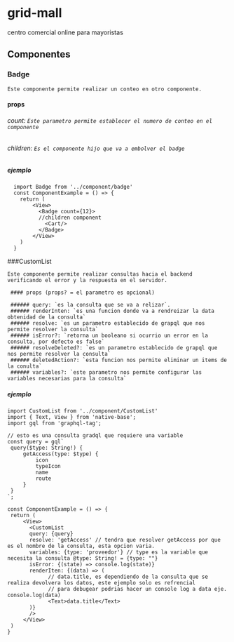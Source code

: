 # grid-mall
centro comercial online para mayoristas


## Componentes

### Badge

`Este componente permite realizar un conteo en otro componente.`
  
   ####  props
   
   ###### count: `Este parametro permite establecer el numero de conteo en el componente`
   ###### children: `Es el componente hijo que va a embolver el badge`

##### ejemplo
```tsx
  import Badge from '../component/badge'
  const ComponentExample = () => {
    return (
        <View>
          <Badge count={12}>
          //children component
            <Cart/>
          </Badge>
        </View>
    )
  }
  ```  
###CustomList
 
 `Este componente permite realizar consultas hacia el backend verificando el error y la respuesta en el servidor.`
    
     #### props (props? = el parametro es opcional)
     
     ###### query: `es la consulta que se va a relizar`.
     ###### renderInten: `es una funcion donde va a rendreizar la data obtenidad de la consulta`
     ###### resolve: `es un parametro establecido de grapql que nos permite resolver la consulta`
     ###### isError?: `retorna un booleano si ocurrio un error en la consulta, por defecto es false`     
     ###### resolveDeleted?: `es un parametro establecido de grapql que nos permite resolver la consulta`
     ###### deletedAction?: `esta funcion nos permite eliminar un items de la conulta`
     ###### variables?: `este parametro nos permite configurar las variables necesarias para la consulta` 
     
    
   ##### ejemplo
   
   ```tsx
  import CustomList from '../component/CustomList'
  import { Text, View } from 'native-base';
  import gql from 'graphql-tag';
  
  // esto es una consulta gradql que requiere una variable
  const query = gql`
	query($type: String!) {
		getAccess(type: $type) {
			icon
			typeIcon
			name
			route
		}
	}
`;
  
  const ComponentExample = () => {
    return (
        <View>
          <CustomList 
          query: {query}
          resolve: 'getAccess' // tendra que resolver getAccess por que es el nombre de la consulta, esta opcion varia.
          variables: {type: 'proveedor'} // type es la variable que necesita la consulta @type: String! = {type: ""}
          isError: {(state) => console.log(state)}
          renderIten: {(data) => (
                // data.title, es dependiendo de la consulta que se realiza devolvera los datos, este ejemplo solo es refrencial
                // para debugear podrias hacer un console log a data eje. console.log(data)
                <Text>data.title</Text>
          )}
          />
        </View>
    )
  }
  ``` 
   
   
          
 
 


